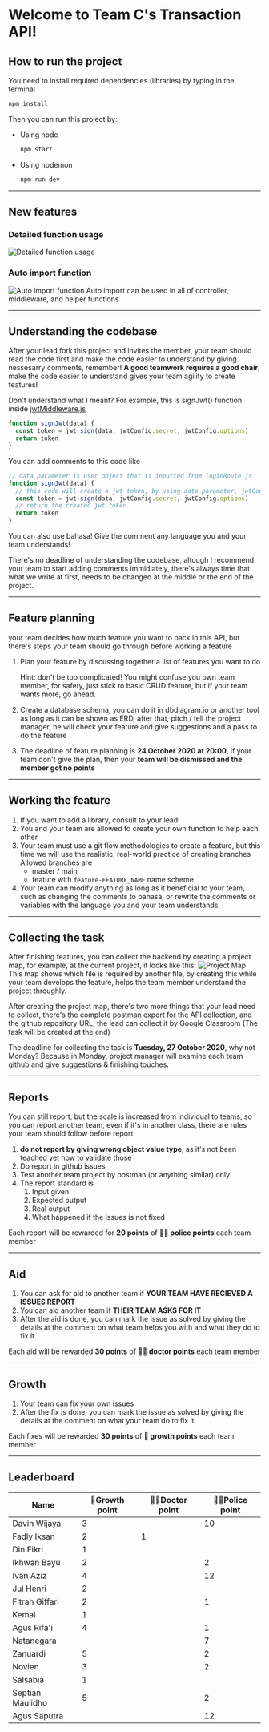 # Welcome to Team C's Transaction API!
## How to run the project
You need to install required dependencies (libraries) by typing in the terminal
```bash
npm install
```
Then you can run this project by:
- Using node
  ```bash
  npm start
  ```
- Using nodemon
  ```bash
  npm run dev
  ```
----------
## New features
### Detailed function usage
![Detailed function usage](detailedFunctionUsage.gif)

### Auto import function
![Auto import function](autoImportFunction.gif)
Auto import can be used in all of controller, middleware, and helper functions

----------
## Understanding the codebase
After your lead fork this project and invites the member, your team should read the code first and make the code easier to understand by giving nessesarry comments, remember! **A good teamwork requires a good chair**, make the code easier to understand gives your team agility to create features!

Don't understand what I meant? For example, this is signJwt() function inside [jwtMiddleware.js](/middlewares/jwtMiddleware.js)
```javascript
function signJwt(data) {
  const token = jwt.sign(data, jwtConfig.secret, jwtConfig.options)
  return token
}
```
You can add comments to this code like
```javascript
// data parameter is user object that is inputted from loginRoute.js
function signJwt(data) {
  // this code will create a jwt token, by using data parameter, jwtConfig secret & options in jwtConfig.js
  const token = jwt.sign(data, jwtConfig.secret, jwtConfig.options)
  // return the created jwt token
  return token
}
```
You can also use bahasa! Give the comment any language you and your team understands!

There's no deadline of understanding the codebase, altough I recommend your team to start adding comments immidiately, there's always time that what we write at first, needs to be changed at the middle or the end of the project.

----------
## Feature planning
your team decides how much feature you want to pack in this API, but there's steps your team should go through before working a feature
1. Plan your feature by discussing together a list of features you want to do
   
   Hint: don't be too complicated! You might confuse you own team member, for safety, just stick to basic CRUD feature, but if your team wants more, go ahead.
2. Create a database schema, you can do it in dbdiagram.io or another tool as long as it can be shown as ERD, after that, pitch / tell the project manager, he will check your feature and give suggestions and a pass to do the feature
3. The deadline of feature planning is **24 October 2020 at 20:00**, if your team don't give the plan, then your **team will be dismissed and the member got no points**

----------
## Working the feature
1. If you want to add a library, consult to your lead!
2. You and your team are allowed to create your own function to help each other
3. Your team must use a git flow methodologies to create a feature, but this time we will use the realistic, real-world practice of creating branches
   Allowed branches are
   - master / main
   - feature with `feature-FEATURE_NAME` name scheme
4. Your team can modify anything as long as it beneficial to your team, such as changing the comments to bahasa, or rewrite the comments or variables with the language you and your team understands

----------
## Collecting the task
After finishing features, you can collect the backend by creating a project map, for example, at the current project, it looks like this:
![Project Map](projectMapExample.png)
This map shows which file is required by another file, by creating this while your team develops the feature, helps the team member understand the project throughly.

After creating the project map, there's two more things that your lead need to collect, there's the complete postman export for the API collection, and the github repository URL, the lead can collect it by Google Classroom (The task will be created at the end)

The deadline for collecting the task is **Tuesday, 27 October 2020**, why not Monday? Because in Monday, project manager will examine each team github and give suggestions & finishing touches.

----------
## Reports
You can still report, but the scale is increased from individual to teams, so you can report another team, even if it's in another class, there are rules your team should follow before report:
1. **do not report by giving wrong object value type**, as it's not been teached yet how to validate those
2. Do report in github issues
3. Test another team project by postman (or anything similar) only
4. The report standard is
   1. Input given
   2. Expected output
   3. Real output
   4. What happened if the issues is not fixed
   
Each report will be rewarded for **20 points** of **👮‍♂️ police points** each team member

----------
## Aid
1. You can ask for aid to another team if **YOUR TEAM HAVE RECIEVED A ISSUES REPORT**
2. You can aid another team if **THEIR TEAM ASKS FOR IT**
3. After the aid is done, you can mark the issue as solved by giving the details at the comment on what team helps you with and what they do to fix it.

Each aid will be rewarded **30 points** of **👨‍⚕️ doctor points** each team member

----------
## Growth
1. Your team can fix your own issues
2. After the fix is done, you can mark the issue as solved by giving the details at the comment on what your team do to fix it.

Each fixes will be rewarded **30 points** of **🌲 growth points** each team member

----------
## Leaderboard

| Name             	| 🌲Growth point 	| 👨‍⚕️Doctor point 	| 👮‍♂️Police point 	|
|------------------	|---------------	|----------------	|----------------	|
| Davin Wijaya     	| 3             	|                	| 10             	|
| Fadly Iksan      	| 2             	| 1              	|                	|
| Din Fikri        	| 1             	|                	|                	|
| Ikhwan Bayu      	| 2             	|                	| 2              	|
| Ivan Aziz        	| 4             	|                	| 12             	|
| Jul Henri        	| 2             	|                	|                	|
| Fitrah Giffari   	| 2             	|                	| 1              	|
| Kemal            	| 1             	|                	|                	|
| Agus Rifa'i      	| 4             	|                	| 1              	|
| Natanegara       	|               	|                	| 7              	|
| Zanuardi         	| 5             	|                	| 2              	|
| Novien           	| 3             	|                	| 2              	|
| Salsabia         	| 1             	|                	|                	|
| Septian Maulidho 	| 5             	|                	| 2              	|
| Agus Saputra     	|               	|                	| 12             	|
